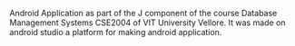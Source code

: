 Android Application as part of the J component of the course Database Management Systems CSE2004 of VIT University Vellore.
It was made on android studio a platform for making android application.
